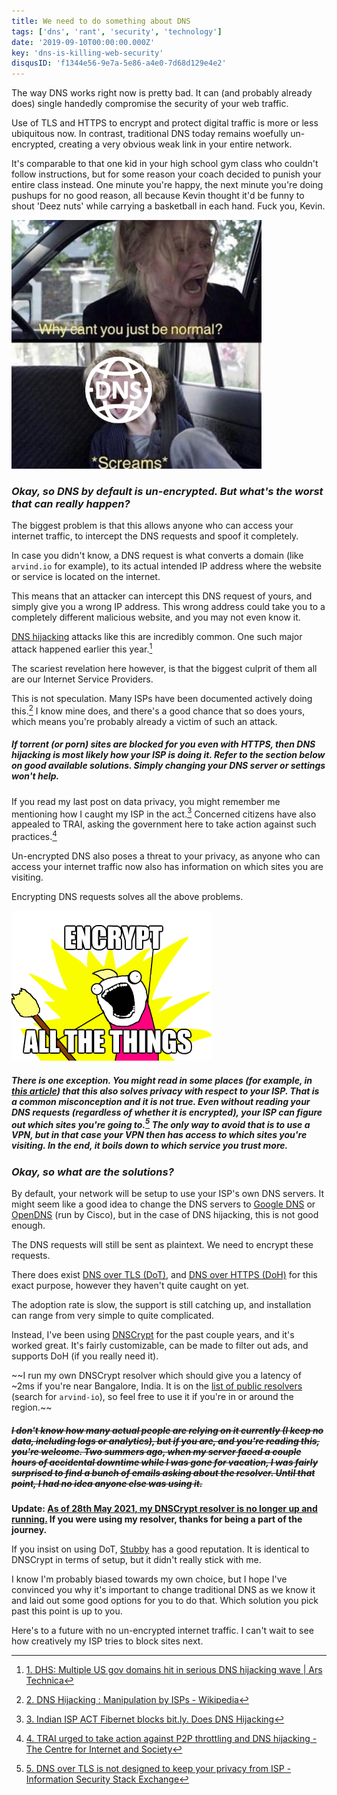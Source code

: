 ```yaml
---
title: We need to do something about DNS
tags: ['dns', 'rant', 'security', 'technology']
date: '2019-09-10T00:00:00.000Z'
key: 'dns-is-killing-web-security'
disqusID: 'f1344e56-9e7a-5e86-a4e0-7d68d129e4e2'
---
```


The way DNS works right now is pretty bad. It can (and probably already does) single handedly compromise the security of your web traffic.

Use of TLS and HTTPS to encrypt and protect digital traffic is more or less ubiquitous now. In contrast, traditional DNS today remains woefully un-encrypted, creating a very obvious weak link in your entire network.

It's comparable to that one kid in your high school gym class who couldn't follow instructions, but for some reason your coach decided to punish your entire class instead. One minute you're happy, the next minute you're doing pushups for no good reason, all because Kevin thought it'd be funny to shout 'Deez nuts' while carrying a basketball in each hand. Fuck you, Kevin.

![](./screams.png)

### _Okay, so DNS by default is un-encrypted. But what's the worst that can really happen?_

The biggest problem is that this allows anyone who can access your internet traffic, to intercept the DNS requests and spoof it completely.

In case you didn't know, a DNS request is what converts a domain (like `arvind.io` for example), to its actual intended IP address where the website or service is located on the internet.

This means that an attacker can intercept this DNS request of yours, and simply give you a wrong IP address. This wrong address could take you to a completely different malicious website, and you may not even know it.

[DNS hijacking](https://en.wikipedia.org/wiki/DNS_hijacking) attacks like this are incredibly common. One such major attack happened earlier this year.[^1]

The scariest revelation here however, is that the biggest culprit of them all are our Internet Service Providers.

This is not speculation. Many ISPs have been documented actively doing this.[^2] I know mine does, and there's a good chance that so does yours, which means you're probably already a victim of such an attack.

##### If torrent (or porn) sites are blocked for you even with HTTPS, then DNS hijacking is most likely how your ISP is doing it. Refer to the section below on good available solutions. Simply changing your DNS server or settings won't help.

If you read my last post on data privacy, you might remember me mentioning how I caught my ISP in the act.[^3] Concerned citizens have also appealed to TRAI, asking the government here to take action against such practices.[^4]

Un-encrypted DNS also poses a threat to your privacy, as anyone who can access your internet traffic now also has information on which sites you are visiting.

Encrypting DNS requests solves all the above problems.

![](./allthethings.png)

##### There is one exception. You might read in some places (for example, in [this article](https://nakedsecurity.sophos.com/2019/04/24/dns-over-https-is-coming-whether-isps-and-governments-like-it-or-not/)) that this also solves privacy with respect to your ISP. That is a common misconception and it is not true. Even without reading your DNS requests (regardless of whether it is encrypted), your ISP can figure out which sites you're going to.[^5] The only way to avoid that is to use a VPN, but in that case your VPN then has access to which sites you're visiting. In the end, it boils down to which service you trust more.

### _Okay, so what are the solutions?_

By default, your network will be setup to use your ISP's own DNS servers. It might seem like a good idea to change the DNS servers to [Google DNS](https://developers.google.com/speed/public-dns/docs/using) or [OpenDNS](https://www.opendns.com/) (run by Cisco), but in the case of DNS hijacking, this is not good enough.

The DNS requests will still be sent as plaintext. We need to encrypt these requests.

There does exist [DNS over TLS (DoT)](https://en.wikipedia.org/wiki/DNS_over_TLS), and [DNS over HTTPS (DoH)](https://en.wikipedia.org/wiki/DNS_over_HTTPS) for this exact purpose, however they haven't quite caught on yet.

The adoption rate is slow, the support is still catching up, and installation can range from very simple to quite complicated.

Instead, I've been using [DNSCrypt](https://dnscrypt.info/) for the past couple years, and it's worked great. It's fairly customizable, can be made to filter out ads, and supports DoH (if you really need it).

~~I run my own DNSCrypt resolver which should give you a latency of ~2ms if you're near Bangalore, India. It is on the [list of public resolvers](https://dnscrypt.info/public-servers) (search for `arvind-io`), so feel free to use it if you're in or around the region.~~

##### ~~I don't know how many actual people are relying on it currently (I keep no data, including logs or analytics), but if you are, and you're reading this, you're welcome. Two summers ago, when my server faced a couple hours of accidental downtime while I was gone for vacation, I was fairly surprised to find a bunch of emails asking about the resolver. Until that point, I had no idea anyone else was using it.~~

**Update: [As of 28th May 2021, my DNSCrypt resolver is no longer up and running.](https://github.com/DNSCrypt/dnscrypt-resolvers/pull/500) If you were using my resolver, thanks for being a part of the journey.**

If you insist on using DoT, [Stubby](https://github.com/getdnsapi/stubby) has a good reputation. It is identical to DNSCrypt in terms of setup, but it didn't really stick with me.

I know I'm probably biased towards my own choice, but I hope I've convinced you why it's important to change traditional DNS as we know it and laid out some good options for you to do that. Which solution you pick past this point is up to you.

Here's to a future with no un-encrypted internet traffic. I can't wait to see how creatively my ISP tries to block sites next.

[^1]: [1. DHS: Multiple US gov domains hit in serious DNS hijacking wave | Ars Technica](https://arstechnica.com/information-technology/2019/01/multiple-us-gov-domains-hit-in-serious-dns-hijacking-wave-dhs-warns/)
[^2]: [2. DNS Hijacking : Manipulation by ISPs - Wikipedia](https://en.wikipedia.org/wiki/DNS_hijacking#Manipulation_by_ISPs)
[^3]: [3. Indian ISP ACT Fibernet blocks bit.ly. Does DNS Hijacking](https://shantanugoel.com/2016/09/17/indian-isp-act-fibernet-blocks-bit-ly-does-dns-hijacking/)
[^4]: [4. TRAI urged to take action against P2P throttling and DNS hijacking - The Centre for Internet and Society](https://cis-india.org/internet-governance/p2p-throttling-and-dns-hijacking)
[^5]: [5. DNS over TLS is not designed to keep your privacy from ISP - Information Security Stack Exchange](https://security.stackexchange.com/a/200219)
